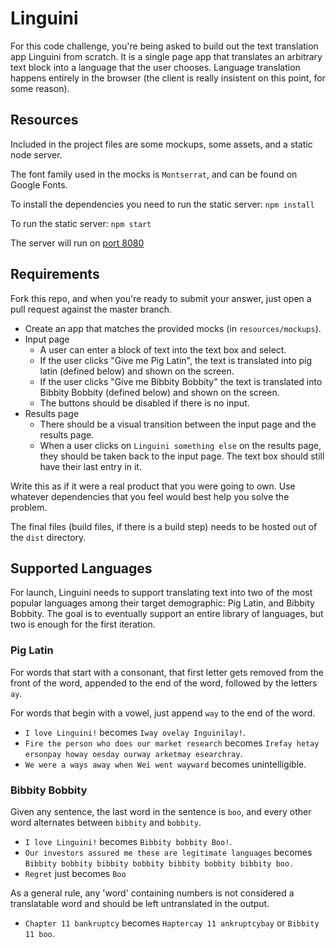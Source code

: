 # Linguini
For this code challenge, you're being asked to build out the text translation app Linguini from scratch. It is a single page app that translates an arbitrary text block into a language that the user chooses. Language translation happens entirely in the browser (the client is really insistent on this point, for some reason).

## Resources
Included in the project files are some mockups, some assets, and a static node server.

The font family used in the mocks is `Montserrat`, and can be found on Google Fonts.

To install the dependencies you need to run the static server:
`npm install`

To run the static server:
`npm start`

The server will run on [port 8080](http://localhost:8080)

## Requirements
Fork this repo, and when you're ready to submit your answer, just open a pull request against the master branch.

* Create an app that matches the provided mocks (in `resources/mockups`).
* Input page
  * A user can enter a block of text into the text box and select.
  * If the user clicks "Give me Pig Latin", the text is translated into pig latin (defined below) and shown on the screen.
  * If the user clicks "Give me Bibbity Bobbity" the text is translated into Bibbity Bobbity (defined below) and shown on the screen.
  * The buttons should be disabled if there is no input.
* Results page
  * There should be a visual transition between the input page and the results page.
  * When a user clicks on `Linguini something else` on the results page, they should be taken back to the input page. The text box should still have their last entry in it.

Write this as if it were a real product that you were going to own. Use whatever dependencies that you feel would best help you solve the problem.

The final files (build files, if there is a build step) needs to be hosted out of the `dist` directory.

## Supported Languages
For launch, Linguini needs to support translating text into two of the most popular languages among their target demographic: Pig Latin, and Bibbity Bobbity. The goal is to eventually support an entire library of languages, but two is enough for the first iteration.

### Pig Latin
For words that start with a consonant, that first letter gets removed from the front of the word, appended to the end of the word, followed by the letters `ay`.

For words that begin with a vowel, just append `way` to the end of the word.

* `I love Linguini!` becomes `Iway ovelay Inguinilay!`.
* `Fire the person who does our market research` becomes `Irefay hetay ersonpay howay oesday ourway arketmay esearchray`.
* `We were a ways away when Wei went wayward` becomes unintelligible.

### Bibbity Bobbity
Given any sentence, the last word in the sentence is `boo`, and every other word alternates between `bibbity` and `bobbity`.

* `I love Linguini!` becomes `Bibbity bobbity Boo!`.
* `Our investors assured me these are legitimate languages` becomes `Bibbity bobbity bibbity bobbity bibbity bobbity bibbity boo.`
* `Regret` just becomes `Boo`

As a general rule, any 'word' containing numbers is not considered a translatable word and should be left untranslated in the output.

* `Chapter 11 bankruptcy` becomes `Haptercay 11 ankruptcybay` or `Bibbity 11 boo`.
